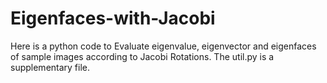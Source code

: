 # Eigenfaces-with-Jacobi

Here is a python code to Evaluate eigenvalue, eigenvector and eigenfaces of sample images according to Jacobi Rotations.
The util.py is a supplementary file.
